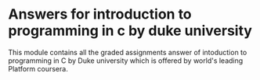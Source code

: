 Answers for introduction to programming in c by duke university
==================================================================
This module contains all the graded assignments answer of intoduction to programming in C by Duke university which is offered by world's leading Platform coursera.